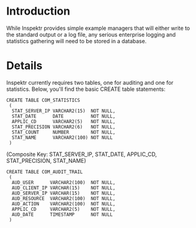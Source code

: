 # Introduction #
While Inspektr provides simple example managers that will either write to the standard output or a log file, any serious enterprise logging and statistics gathering will need to be stored in a database.

# Details #

Inspektr currently requires two tables, one for auditing and one for statistics.  Below, you'll find the basic CREATE table statements:

```
CREATE TABLE COM_STATISTICS
 (
  STAT_SERVER_IP VARCHAR2(15)  NOT NULL,
  STAT_DATE      DATE          NOT NULL,
  APPLIC_CD      VARCHAR2(5)   NOT NULL,
  STAT_PRECISION VARCHAR2(6)   NOT NULL,
  STAT_COUNT     NUMBER        NOT NULL,
  STAT_NAME      VARCHAR2(100) NOT NULL
 )
```
(Composite Key: STAT\_SERVER\_IP, STAT\_DATE, APPLIC\_CD, STAT\_PRECISION, STAT\_NAME)

```
CREATE TABLE COM_AUDIT_TRAIL
 (
  AUD_USER      VARCHAR2(100)  NOT NULL,
  AUD_CLIENT_IP VARCHAR(15)    NOT NULL,
  AUD_SERVER_IP	VARCHAR(15)    NOT NULL,
  AUD_RESOURCE  VARCHAR2(100)  NOT NULL,
  AUD_ACTION    VARCHAR2(100)  NOT NULL,
  APPLIC_CD     VARCHAR2(5)    NOT NULL,
  AUD_DATE      TIMESTAMP      NOT NULL
 )
```